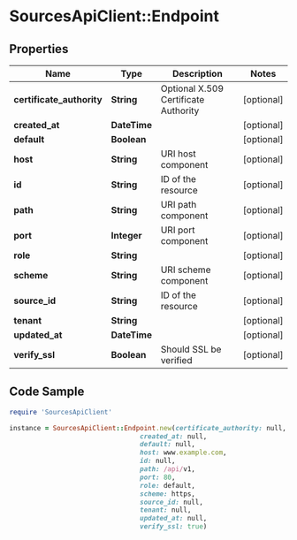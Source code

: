 # SourcesApiClient::Endpoint

## Properties

Name | Type | Description | Notes
------------ | ------------- | ------------- | -------------
**certificate_authority** | **String** | Optional X.509 Certificate Authority | [optional] 
**created_at** | **DateTime** |  | [optional] 
**default** | **Boolean** |  | [optional] 
**host** | **String** | URI host component | [optional] 
**id** | **String** | ID of the resource | [optional] 
**path** | **String** | URI path component | [optional] 
**port** | **Integer** | URI port component | [optional] 
**role** | **String** |  | [optional] 
**scheme** | **String** | URI scheme component | [optional] 
**source_id** | **String** | ID of the resource | [optional] 
**tenant** | **String** |  | [optional] 
**updated_at** | **DateTime** |  | [optional] 
**verify_ssl** | **Boolean** | Should SSL be verified | [optional] 

## Code Sample

```ruby
require 'SourcesApiClient'

instance = SourcesApiClient::Endpoint.new(certificate_authority: null,
                                 created_at: null,
                                 default: null,
                                 host: www.example.com,
                                 id: null,
                                 path: /api/v1,
                                 port: 80,
                                 role: default,
                                 scheme: https,
                                 source_id: null,
                                 tenant: null,
                                 updated_at: null,
                                 verify_ssl: true)
```


